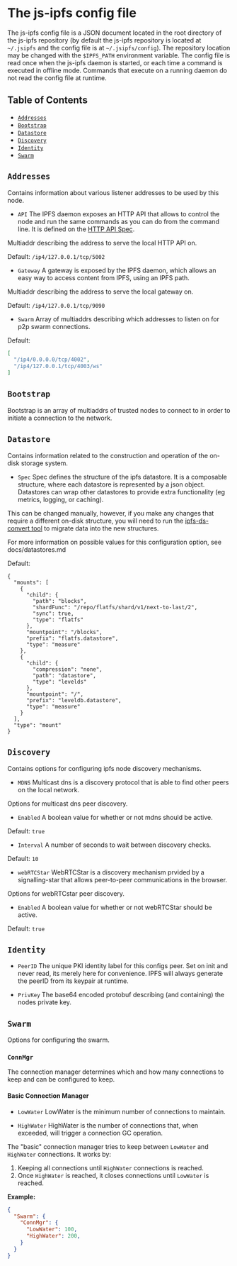 # The js-ipfs config file

The js-ipfs config file is a JSON document located in the root
directory of the js-ipfs repository (by default the js-ipfs
repository is located at `~/.jsipfs` and the config file is at
`~/.jsipfs/config`). The repository location may be changed with
the `$IPFS_PATH` environment variable. The config file is read once
when the js-ipfs daemon is started, or each time a command is
executed in offline mode. Commands that execute on a running daemon
do not read the config file at runtime.

## Table of Contents

- [`Addresses`](#addresses)
- [`Bootstrap`](#bootstrap)
- [`Datastore`](#datastore)
- [`Discovery`](#discovery)
- [`Identity`](#identity)
- [`Swarm`](#swarm)


## `Addresses`
Contains information about various listener addresses to be used by this node.

- `API`
The IPFS daemon exposes an HTTP API that allows to control the node and
run the same commands as you can do from the command line. It is defined
on the [HTTP API Spec](https://docs.ipfs.io/reference/api/http).

Multiaddr describing the address to serve the local HTTP API on.

Default: `/ip4/127.0.0.1/tcp/5002`

- `Gateway`
A gateway is exposed by the IPFS daemon, which allows an easy way to
access content from IPFS, using an IPFS path.

Multiaddr describing the address to serve the local gateway on.

Default: `/ip4/127.0.0.1/tcp/9090`

- `Swarm`
Array of multiaddrs describing which addresses to listen on for p2p swarm connections.

Default:
```json
[
  "/ip4/0.0.0.0/tcp/4002",
  "/ip4/127.0.0.1/tcp/4003/ws"
]
```

## `Bootstrap`
Bootstrap is an array of multiaddrs of trusted nodes to connect to in order to
initiate a connection to the network.

## `Datastore`
Contains information related to the construction and operation of the on-disk
storage system.

- `Spec`
Spec defines the structure of the ipfs datastore. It is a composable structure, where each datastore is represented by a json object. Datastores can wrap other datastores to provide extra functionality (eg metrics, logging, or caching).

This can be changed manually, however, if you make any changes that require a different on-disk structure, you will need to run the [ipfs-ds-convert tool](https://github.com/ipfs/ipfs-ds-convert) to migrate data into the new structures.

For more information on possible values for this configuration option, see docs/datastores.md

Default:
```
{
  "mounts": [
	{
	  "child": {
		"path": "blocks",
		"shardFunc": "/repo/flatfs/shard/v1/next-to-last/2",
		"sync": true,
		"type": "flatfs"
	  },
	  "mountpoint": "/blocks",
	  "prefix": "flatfs.datastore",
	  "type": "measure"
	},
	{
	  "child": {
		"compression": "none",
		"path": "datastore",
		"type": "levelds"
	  },
	  "mountpoint": "/",
	  "prefix": "leveldb.datastore",
	  "type": "measure"
	}
  ],
  "type": "mount"
}
```

## `Discovery`
Contains options for configuring ipfs node discovery mechanisms.

- `MDNS`
Multicast dns is a discovery protocol that is able to find other peers
on the local network.

Options for multicast dns peer discovery.

  - `Enabled`
A boolean value for whether or not mdns should be active.

Default: `true`

  -  `Interval`
A number of seconds to wait between discovery checks.

Default: `10`

- `webRTCStar`
WebRTCStar is a discovery mechanism prvided by a signalling-star that allows peer-to-peer communications in the browser.  

Options for webRTCstar peer discovery.

  - `Enabled`
A boolean value for whether or not webRTCStar should be active.

Default: `true`

## `Identity`

- `PeerID`
The unique PKI identity label for this configs peer. Set on init and never read,
its merely here for convenience. IPFS will always generate the peerID from its
keypair at runtime.

- `PrivKey`
The base64 encoded protobuf describing (and containing) the nodes private key.

## `Swarm`

Options for configuring the swarm.

### `ConnMgr`

The connection manager determines which and how many connections to keep and can be configured to keep.

#### Basic Connection Manager

- `LowWater`
LowWater is the minimum number of connections to maintain.

- `HighWater`
HighWater is the number of connections that, when exceeded, will trigger a connection GC operation.


The "basic" connection manager tries to keep between `LowWater` and `HighWater` connections. It works by:

1. Keeping all connections until `HighWater` connections is reached.
2. Once `HighWater` is reached, it closes connections until `LowWater` is reached.

**Example:**


```json
{
  "Swarm": {
    "ConnMgr": {
      "LowWater": 100,
      "HighWater": 200,
    }
  }
}
```
